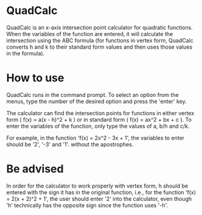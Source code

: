 # QuadCalc
QuadCalc is an x-axis intersection point calculator for quadratic functions. When the variables of the function are entered, it will calculate the intersection using the ABC formula (for functions in vertex form, QuadCalc converts h and k to their standard form values and then uses those values in the formula).

# How to use
QuadCalc runs in the command prompt. To select an option from the menus, type the number of the desired option and press the 'enter' key.

The calculator can find the intersection points for functions in either vertex form ( f(x) = a(x - h)^2 + k ) or in standard form ( f(x) = ax^2 + bx + c ).
To enter the variables of the function, only type the values of a, b/h and c/k. 

For example, in the function 'f(x) = 2x^2 - 3x + 1', the variables to enter should be '2', '-3' and '1'. without the apostrophes.

# Be advised

In order for the calculator to work properly with vertex form, h should be entered with the sign it has in the original function, i.e., for the function 'f(x) = 2(x + 2)^2 + 1', the user should enter '2' into the calculator, even though 'h' technically has the opposite sign since the function uses '-h'. 
